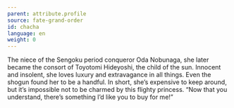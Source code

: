 ```yaml
---
parent: attribute.profile
source: fate-grand-order
id: chacha
language: en
weight: 0
---
```


The niece of the Sengoku period conqueror Oda Nobunaga, she later became the consort of Toyotomi Hideyoshi, the child of the sun.
Innocent and insolent, she loves luxury and extravagance in all things. Even the shogun found her to be a handful.
In short, she’s expensive to keep around, but it’s impossible not to be charmed by this flighty princess.
“Now that you understand, there’s something I’d like you to buy for me!”

